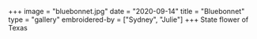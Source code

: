 +++
image = "bluebonnet.jpg"
date = "2020-09-14"
title = "Bluebonnet"
type = "gallery"
embroidered-by = ["Sydney", "Julie"]
+++
State flower of Texas